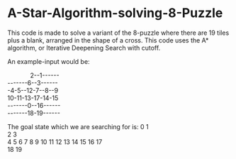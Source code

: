 # A-Star-Algorithm-solving-8-Puzzle

This code is made to solve a variant of the 8-puzzle where there are 19 tiles plus a blank, arranged in the shape of a cross.
This code uses the A* algorithm, or Iterative Deepening Search with cutoff.

An example-input would be:

&nbsp;&nbsp;&nbsp;&nbsp;&nbsp;&nbsp;&nbsp;&nbsp;&nbsp;&nbsp;&nbsp;&nbsp;&nbsp;2--1------        
-------6--3------         
-4-5--12-7--8--9   
10-11-13-17-14-15    
-------0--16------        
-------18-19------
      
The goal state which we are searching for is:
        0  1      
        2  3      
  4  5  6  7  8  9
 10 11 12 13 14 15
       16 17      
       18 19   
